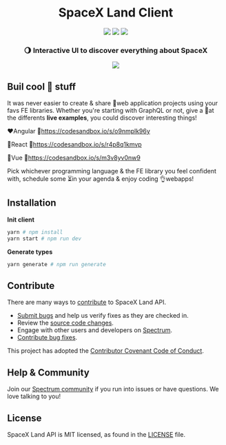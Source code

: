 <h1 align="center">SpaceX Land Client</h1>

<p align="center">
<a href="https://github.com/spacexland/api/blob/master/LICENSE"><img src="https://img.shields.io/badge/license-MIT-blue.svg"></a>
<a href="https://github.com/spacexland/api/blob/master/CONTRIBUTING.md#feature"><img src="https://img.shields.io/badge/PRs-welcome-brightgreen.svg"></a>  
<a href="https://spectrum.chat/spacexland"><img src="https://withspectrum.github.io/badge/badge.svg"></a>
</p>
<h3 align="center">🌖 Interactive UI to discover everything about SpaceX</h3>
<p align="center">
<img src="https://media.giphy.com/media/3o72FkiKGMGauydfyg/giphy.gif"/>
</p>

## Buil cool 🚀 stuff

It was never easier to create & share 💯web application projects using your favs FE libraries. Whether you're starting with GraphQL or not, give a 👀at the differents **live examples**, you could discover interesting things!

❤️Angular 🔗https://codesandbox.io/s/o9nmplk96y

💙React 🔗https://codesandbox.io/s/r4p8q1kmvp

💚Vue 🔗https://codesandbox.io/s/m3v8yv0nw9

Pick whichever programming language & the FE library you feel confident with, schedule some ⏳in your agenda & enjoy coding 👌webapps!

## Installation

**Init client**

```bash
yarn # npm install
yarn start # npm run dev
```

**Generate types**

```bash
yarn generate # npm run generate
```

## Contribute

There are many ways to [contribute](https://github.com/spacexland/client/blob/master/CONTRIBUTING.md) to SpaceX Land API.

- [Submit bugs](https://github.com/spacexland/client/issues) and help us verify fixes as they are checked in.
- Review the [source code changes](https://github.com/spacexland/client/pulls).
- Engage with other users and developers on [Spectrum](https://spectrum.chat/spacexland).
- [Contribute bug fixes](https://github.com/spacexland/client/blob/master/CONTRIBUTING.md).

This project has adopted the [Contributor Covenant Code of Conduct](https://www.contributor-covenant.org/version/1/4/code-of-conduct.md).

## Help & Community

Join our [Spectrum community](https://spectrum.chat/spacexland) if you run into issues or have questions. We love talking to you!

## License

SpaceX Land API is MIT licensed, as found in the [LICENSE](https://github.com/spacexland/client/blob/master/LICENSE) file.
